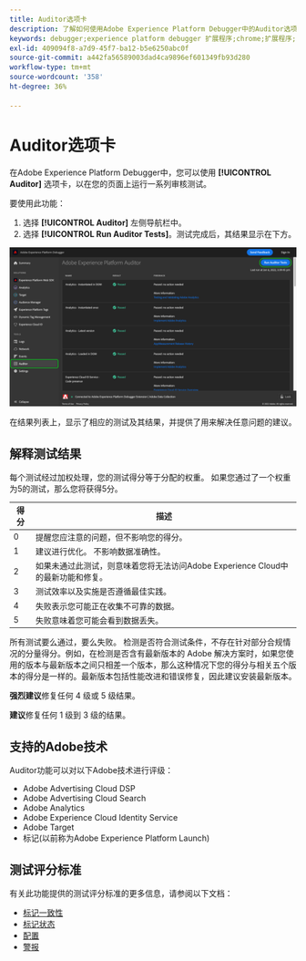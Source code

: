 ```yaml
---
title: Auditor选项卡
description: 了解如何使用Adobe Experience Platform Debugger中的Auditor选项卡来测试Adobe Experience Cloud实施。
keywords: debugger;experience platform debugger 扩展程序;chrome;扩展程序;审计员;dtm;target
exl-id: 409094f8-a7d9-45f7-ba12-b5e6250abc0f
source-git-commit: a442fa56589003dad4ca9896ef601349fb93d280
workflow-type: tm+mt
source-wordcount: '358'
ht-degree: 36%

---
```


# Auditor选项卡

在Adobe Experience Platform Debugger中，您可以使用 **[!UICONTROL Auditor]** 选项卡，以在您的页面上运行一系列审核测试。

要使用此功能：

1. 选择 **[!UICONTROL Auditor]** 左侧导航栏中。
1. 选择 **[!UICONTROL Run Auditor Tests]**。测试完成后，其结果显示在下方。

![Auditor选项卡上测试结果的屏幕快照](../assets/auditor-results.png)

在结果列表上，显示了相应的测试及其结果，并提供了用来解决任意问题的建议。

## 解释测试结果

每个测试经过加权处理，您的测试得分等于分配的权重。 如果您通过了一个权重为5的测试，那么您将获得5分。

| 得分 | 描述 |
| --- | --- |
| 0 | 提醒您应注意的问题，但不影响您的得分。 |
| 1 | 建议进行优化。 不影响数据准确性。 |
| 2 | 如果未通过此测试，则意味着您将无法访问Adobe Experience Cloud中的最新功能和修复。 |
| 3 | 测试效率以及实施是否遵循最佳实践。 |
| 4 | 失败表示您可能正在收集不可靠的数据。 |
| 5 | 失败意味着您可能会看到数据丢失。 |

所有测试要么通过，要么失败。 检测是否符合测试条件，不存在针对部分合规情况的分量得分。例如，在检测是否含有最新版本的 Adobe 解决方案时，如果您使用的版本与最新版本之间只相差一个版本，那么这种情况下您的得分与相关五个版本的得分是一样的。最新版本包括性能改进和错误修复，因此建议安装最新版本。

**强烈建议**&#x200B;修复任何 4 级或 5 级结果。

**建议**&#x200B;修复任何 1 级到 3 级的结果。

## 支持的Adobe技术

Auditor功能可以对以下Adobe技术进行评级：

* Adobe Advertising Cloud DSP
* Adobe Advertising Cloud Search
* Adobe Analytics
* Adobe Experience Cloud Identity Service
* Adobe Target
* 标记(以前称为Adobe Experience Platform Launch)

## 测试评分标准

有关此功能提供的测试评分标准的更多信息，请参阅以下文档：

* [标记一致性](./tag-consistency.md)
* [标记状态](./tag-presence.md)
* [配置](./configuration.md)
* [警报](./alerts.md)
